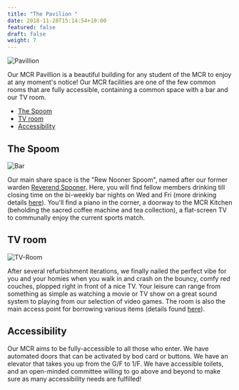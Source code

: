 ```yaml
---
title: "The Pavilion "
date: 2018-11-28T15:14:54+10:00
featured: false
draft: false
weight: 7
---
```


![Pavillion](/images/nc/pavillion.jpeg)

Our MCR Pavillion is a beautiful building for any student of the MCR to enjoy at any moment's notice! Our MCR facilities are one of the few common rooms that are fully accessible, containing a common space with a bar and our TV room. 

- [The Spoom](#the-spoom)
- [TV room](#tv-room)
- [Accessibility](#accessibility)

## The Spoom

![Bar](/images/nc/soiree.jpg)

Our main share space is the "Rew Nooner Spoom", named after our former warden [Reverend Spooner](https://en.wikipedia.org/wiki/William_Archibald_Spooner). 
Here, you will find fellow members drinking till closing time on the bi-weekly bar nights on Wed and Fri (more drinking details [here](/services/bar/)).
You'll find a piano in the corner, a doorway to the MCR Kitchen (beholding the sacred coffee machine and tea collection), a flat-screen TV to communally enjoy the current sports match. 

## TV room

![TV-Room](/images/nc/tv-room.jpg)

After several refurbishment iterations, we finally nailed the perfect vibe for you and your homies when you walk in and crash on the bouncy, comfy red couches, plopped right in front of a nice TV. Your leisure can range from something as simple as watching a movie or TV show on a great sound system to playing from our selection of video games. 
The room is also the main access point for borrowing various items (details found [here](/services/borrowing/)).


## Accessibility

Our MCR aims to be fully-accessible to all those who enter. We have automated doors that can be activated by bod card or buttons. We have an elevator that takes you up from the G/F to 1/F. We have accessible toilets, and an open-minded committee willing to go above and beyond to make sure as many accessibility needs are fulfilled!


